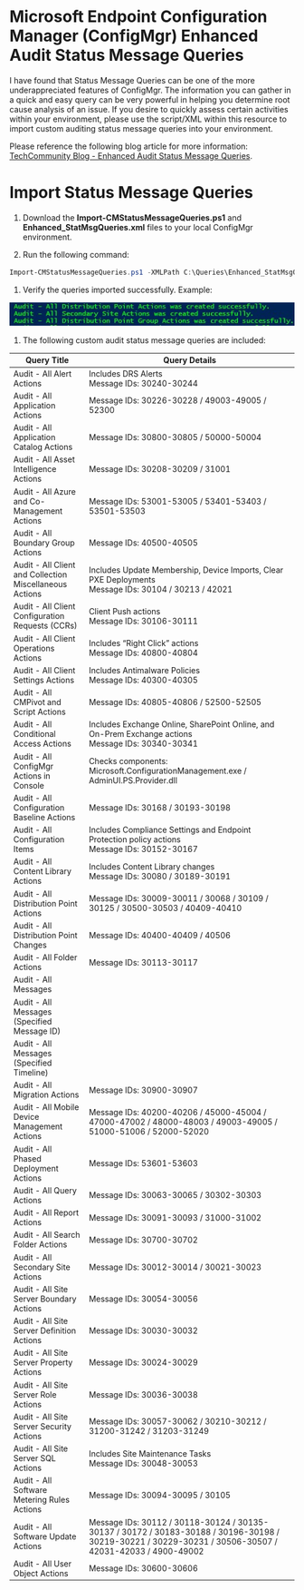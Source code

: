 # Microsoft Endpoint Configuration Manager (ConfigMgr) Enhanced Audit Status Message Queries

I have found that Status Message Queries can be one of the more underappreciated features of ConfigMgr.  The information you can gather in a quick and easy query can be very powerful in helping you determine root cause analysis of an issue.  If you desire to quickly assess certain activities within your environment, please use the script/XML within this resource to import custom auditing status message queries into your environment.

Please reference the following blog article for more information:  [TechCommunity Blog - Enhanced Audit Status Message Queries](https://techcommunity.microsoft.com/t5/Core-Infrastructure-and-Security/Enhanced-Audit-Status-Message-Queries/ba-p/884897).

# Import Status Message Queries

1. Download the **Import-CMStatusMessageQueries.ps1** and **Enhanced_StatMsgQueries.xml** files to your local ConfigMgr environment.

1. Run the following command:

```powershell
Import-CMStatusMessageQueries.ps1 -XMLPath C:\Queries\Enhanced_StatMsgQueries.xml
```

1. Verify the queries imported successfully.  Example:

![Export Example](/.images/Export_Example.jpg)

1. The following custom audit status message queries are included:

|Query Title|Query Details|
|--|--|
|Audit - All Alert Actions|Includes DRS Alerts <br> Message IDs: 30240-30244|
|Audit - All Application Actions |Message IDs: 30226-30228 / 49003-49005 / 52300|
|Audit - All Application Catalog Actions|Message IDs: 30800-30805 / 50000-50004
|Audit - All Asset Intelligence Actions|Message IDs: 30208-30209 / 31001
|Audit - All Azure and Co-Management Actions|Message IDs: 53001-53005 / 53401-53403 / 53501-53503
|Audit - All Boundary Group Actions|Message IDs: 40500-40505
|Audit - All Client and Collection Miscellaneous Actions|Includes Update Membership, Device Imports, Clear PXE Deployments<br>Message IDs: 30104 / 30213 / 42021|
|Audit - All Client Configuration Requests (CCRs)|Client Push actions<br>Message IDs: 30106-30111|
|Audit - All Client Operations Actions|Includes “Right Click” actions<br>Message IDs: 40800-40804|
|Audit - All Client Settings Actions|Includes Antimalware Policies<br>Message IDs: 40300-40305|
|Audit - All CMPivot and Script Actions|Message IDs: 40805-40806 / 52500-52505|
|Audit - All Conditional Access Actions|Includes Exchange Online, SharePoint Online, and On-Prem Exchange actions<br> Message IDs: 30340-30341|
|Audit - All ConfigMgr Actions in Console|Checks components: Microsoft.ConfigurationManagement.exe / AdminUI.PS.Provider.dll|
|Audit - All Configuration Baseline Actions|Message IDs: 30168 / 30193-30198
|Audit - All Configuration Items|Includes Compliance Settings and Endpoint Protection policy actions<br>Message IDs: 30152-30167|
|Audit - All Content Library Actions|Includes Content Library changes<br>Message IDs: 30080 / 30189-30191|
|Audit - All Distribution Point Actions|Message IDs: 30009-30011 / 30068 / 30109 / 30125 / 30500-30503 / 40409-40410
|Audit - All Distribution Point Changes|Message IDs: 40400-40409 / 40506
|Audit - All Folder Actions|Message IDs: 30113-30117
|Audit - All Messages|
|Audit - All Messages (Specified Message ID)|
|Audit - All Messages (Specified Timeline)|
|Audit - All Migration Actions|Message IDs: 30900-30907
|Audit - All Mobile Device Management Actions|Message IDs: 40200-40206 / 45000-45004 / 47000-47002 / 48000-48003 / 49003-49005 / 51000-51006 / 52000-52020|
|Audit - All Phased Deployment Actions|Message IDs: 53601-53603|
|Audit - All Query Actions|Message IDs: 30063-30065 / 30302-30303|
|Audit - All Report Actions|Message IDs: 30091-30093 / 31000-31002|
|Audit - All Search Folder Actions|Message IDs: 30700-30702|
|Audit - All Secondary Site Actions|Message IDs: 30012-30014 / 30021-30023|
|Audit - All Site Server Boundary Actions|Message IDs: 30054-30056|
|Audit - All Site Server Definition Actions|Message IDs: 30030-30032|
|Audit - All Site Server Property Actions|Message IDs: 30024-30029|
|Audit - All Site Server Role Actions|Message IDs: 30036-30038|
|Audit - All Site Server Security Actions|Message IDs: 30057-30062 / 30210-30212 / 31200-31242 / 31203-31249|
|Audit - All Site Server SQL Actions|Includes Site Maintenance Tasks<br> Message IDs: 30048-30053|
|Audit - All Software Metering Rules Actions|Message IDs: 30094-30095 / 30105
|Audit - All Software Update Actions|Message IDs: 30112 / 30118-30124 / 30135-30137 / 30172 / 30183-30188 / 30196-30198 / 30219-30221 / 30229-30231 / 30506-30507 / 42031-42033 / 4900-49002|
|Audit - All User Object Actions| Message IDs: 30600-30606|
